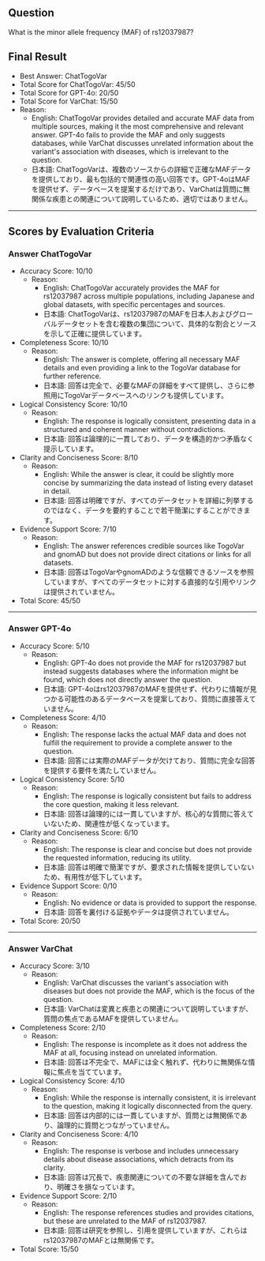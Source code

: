 ## Question

What is the minor allele frequency (MAF) of rs12037987?

## Final Result

- Best Answer: ChatTogoVar
- Total Score for ChatTogoVar: 45/50
- Total Score for GPT-4o: 20/50
- Total Score for VarChat: 15/50
- Reason:
  - English: ChatTogoVar provides detailed and accurate MAF data from multiple sources, making it the most comprehensive and relevant answer. GPT-4o fails to provide the MAF and only suggests databases, while VarChat discusses unrelated information about the variant's association with diseases, which is irrelevant to the question.
  - 日本語: ChatTogoVarは、複数のソースからの詳細で正確なMAFデータを提供しており、最も包括的で関連性の高い回答です。GPT-4oはMAFを提供せず、データベースを提案するだけであり、VarChatは質問に無関係な疾患との関連について説明しているため、適切ではありません。

---

## Scores by Evaluation Criteria

### Answer ChatTogoVar
- Accuracy Score: 10/10
  - Reason: 
    - English: ChatTogoVar accurately provides the MAF for rs12037987 across multiple populations, including Japanese and global datasets, with specific percentages and sources.
    - 日本語: ChatTogoVarは、rs12037987のMAFを日本人およびグローバルデータセットを含む複数の集団について、具体的な割合とソースを示して正確に提供しています。
- Completeness Score: 10/10
  - Reason: 
    - English: The answer is complete, offering all necessary MAF details and even providing a link to the TogoVar database for further reference.
    - 日本語: 回答は完全で、必要なMAFの詳細をすべて提供し、さらに参照用にTogoVarデータベースへのリンクも提供しています。
- Logical Consistency Score: 10/10
  - Reason: 
    - English: The response is logically consistent, presenting data in a structured and coherent manner without contradictions.
    - 日本語: 回答は論理的に一貫しており、データを構造的かつ矛盾なく提示しています。
- Clarity and Conciseness Score: 8/10
  - Reason: 
    - English: While the answer is clear, it could be slightly more concise by summarizing the data instead of listing every dataset in detail.
    - 日本語: 回答は明確ですが、すべてのデータセットを詳細に列挙するのではなく、データを要約することで若干簡潔にすることができます。
- Evidence Support Score: 7/10
  - Reason: 
    - English: The answer references credible sources like TogoVar and gnomAD but does not provide direct citations or links for all datasets.
    - 日本語: 回答はTogoVarやgnomADのような信頼できるソースを参照していますが、すべてのデータセットに対する直接的な引用やリンクは提供されていません。
- Total Score: 45/50

---

### Answer GPT-4o
- Accuracy Score: 5/10
  - Reason: 
    - English: GPT-4o does not provide the MAF for rs12037987 but instead suggests databases where the information might be found, which does not directly answer the question.
    - 日本語: GPT-4oはrs12037987のMAFを提供せず、代わりに情報が見つかる可能性のあるデータベースを提案しており、質問に直接答えていません。
- Completeness Score: 4/10
  - Reason: 
    - English: The response lacks the actual MAF data and does not fulfill the requirement to provide a complete answer to the question.
    - 日本語: 回答には実際のMAFデータが欠けており、質問に完全な回答を提供する要件を満たしていません。
- Logical Consistency Score: 5/10
  - Reason: 
    - English: The response is logically consistent but fails to address the core question, making it less relevant.
    - 日本語: 回答は論理的には一貫していますが、核心的な質問に答えていないため、関連性が低くなっています。
- Clarity and Conciseness Score: 6/10
  - Reason: 
    - English: The response is clear and concise but does not provide the requested information, reducing its utility.
    - 日本語: 回答は明確で簡潔ですが、要求された情報を提供していないため、有用性が低下しています。
- Evidence Support Score: 0/10
  - Reason: 
    - English: No evidence or data is provided to support the response.
    - 日本語: 回答を裏付ける証拠やデータは提供されていません。
- Total Score: 20/50

---

### Answer VarChat
- Accuracy Score: 3/10
  - Reason: 
    - English: VarChat discusses the variant's association with diseases but does not provide the MAF, which is the focus of the question.
    - 日本語: VarChatは変異と疾患との関連について説明していますが、質問の焦点であるMAFを提供していません。
- Completeness Score: 2/10
  - Reason: 
    - English: The response is incomplete as it does not address the MAF at all, focusing instead on unrelated information.
    - 日本語: 回答は不完全で、MAFには全く触れず、代わりに無関係な情報に焦点を当てています。
- Logical Consistency Score: 4/10
  - Reason: 
    - English: While the response is internally consistent, it is irrelevant to the question, making it logically disconnected from the query.
    - 日本語: 回答は内部的には一貫していますが、質問とは無関係であり、論理的に質問とつながっていません。
- Clarity and Conciseness Score: 4/10
  - Reason: 
    - English: The response is verbose and includes unnecessary details about disease associations, which detracts from its clarity.
    - 日本語: 回答は冗長で、疾患関連についての不要な詳細を含んでおり、明確さを損なっています。
- Evidence Support Score: 2/10
  - Reason: 
    - English: The response references studies and provides citations, but these are unrelated to the MAF of rs12037987.
    - 日本語: 回答は研究を参照し、引用を提供していますが、これらはrs12037987のMAFとは無関係です。
- Total Score: 15/50